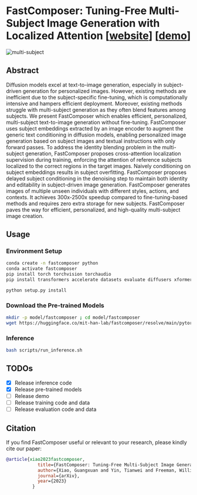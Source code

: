 # FastComposer: Tuning-Free Multi-Subject Image Generation with Localized Attention [[website](https://fastcomposer.mit.edu/)] [[demo](https://huggingface.co/spaces/mit-han-lab/FastComposer)]

![multi-subject](figures/multi-subject.png)

## Abstract

Diffusion models excel at text-to-image generation, especially in subject-driven generation for personalized images. However, existing methods are inefficient due to the subject-specific fine-tuning, which is computationally intensive and hampers efficient deployment. Moreover, existing methods struggle with multi-subject generation as they often blend features among subjects. We present FastComposer which enables efficient, personalized, multi-subject text-to-image generation without fine-tuning. FastComposer uses subject embeddings extracted by an image encoder to augment the generic text conditioning in diffusion models, enabling personalized image generation based on subject images and textual instructions with only forward passes. To address the identity blending problem in the multi-subject generation, FastComposer proposes cross-attention localization supervision during training, enforcing the attention of reference subjects localized to the correct regions in the target images. Naively conditioning on subject embeddings results in subject overfitting. FastComposer proposes delayed subject conditioning in the denoising step to maintain both identity and editability in subject-driven image generation. FastComposer generates images of multiple unseen individuals with different styles, actions, and contexts. It achieves 300x-2500x speedup compared to fine-tuning-based methods and requires zero extra storage for new subjects. FastComposer paves the way for efficient, personalized, and high-quality multi-subject image creation.


## Usage

### Environment Setup

```bash
conda create -n fastcomposer python
conda activate fastcomposer
pip install torch torchvision torchaudio
pip install transformers accelerate datasets evaluate diffusers xformers triton scipy clip 

python setup.py install
```

### Download the Pre-trained Models

```bash
mkdir -p model/fastcomposer ; cd model/fastcomposer
wget https://huggingface.co/mit-han-lab/fastcomposer/resolve/main/pytorch_model.bin
```

### Inference

```bash
bash scripts/run_inference.sh
```
## TODOs

- [x] Release inference code
- [x] Release pre-trained models
- [ ] Release demo
- [ ] Release training code and data
- [ ] Release evaluation code and data

## Citation

If you find FastComposer useful or relevant to your research, please kindly cite our paper:

```bibtex
@article{xiao2023fastcomposer,
            title={FastComposer: Tuning-Free Multi-Subject Image Generation with Localized Attention},
            author={Xiao, Guangxuan and Yin, Tianwei and Freeman, William T. and Durand, Frédo and Han, Song},
            journal={arXiv},
            year={2023}
          }
```